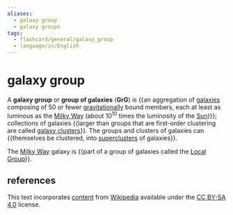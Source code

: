 ```yaml
---
aliases:
  - galaxy group
  - galaxy groups
tags:
  - flashcard/general/galaxy_group
  - language/in/English
---
```


# galaxy group

A __galaxy group__ or __group of galaxies__ (__GrG__) is {{an aggregation of [galaxies](galaxy.md) composing of 50 or fewer [gravitationally](gravity.md) bound members, each at least as luminous as the [Milky Way](Milky%20Way.md) (about 10<sup>10</sup> times the luminosity of the [Sun](Sun.md))}}; collections of galaxies {{larger than groups that are first-order clustering are called [galaxy clusters](galaxy%20cluster.md)}}. The groups and clusters of galaxies can {{themselves be clustered, into [superclusters](supercluster.md) of galaxies}}.

The [Milky Way](Milky%20Way.md) galaxy is {{part of a group of galaxies called the [Local Group](Local%20Group.md)}}.

## references

This text incorporates [content](https://en.wikipedia.org/wiki/galaxy_group) from [Wikipedia](Wikipedia.md) available under the [CC BY-SA 4.0](https://creativecommons.org/licenses/by-sa/4.0/) license.
